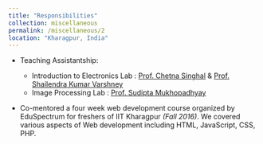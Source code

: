 ```yaml
---
title: "Responsibilities"
collection: miscellaneous
permalink: /miscellaneous/2
location: "Kharagpur, India"
---
```



* Teaching Assistantship:

  - Introduction to Electronics Lab : [Prof. Chetna Singhal](http://www.iitkgp.ac.in/department/EC/faculty/ec-chetna) & [Prof. Shailendra Kumar Varshney](http://www.iitkgp.ac.in/department/EC/faculty/ec-skvarshney)
  - Image Processing Lab : [Prof. Sudipta Mukhopadhyay](http://www.iitkgp.ac.in/department/EC/faculty/ec-smukho)



* Co-mentored a four week web development course organized by EduSpectrum for freshers of IIT Kharagpur <em>(Fall 2016)</em>. We covered various aspects of Web development including HTML, JavaScript, CSS, PHP.  